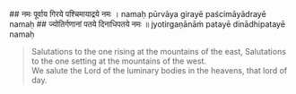 <section>
<section data-markdown>
## नमः पूर्वाय गिरये पश्चिमायाद्रये नमः ।
namaḥ pūrvāya girayē paścimāyādrayē namaḥ
## ज्योतिर्गणानां पतये दिनाधिपतये नमः ॥
jyotirgaṇānāṁ patayē dinādhipatayē namaḥ

> Salutations to the one rising at the mountains of the east, Salutations to the one setting at the mountains of the west.  
> We salute the Lord of the luminary bodies in the heavens, that lord of day.
<!--
Salutations to the Lord of eastern mountain (sunrise) Lord of western mountain (sunset). Salutations to the Lord of the stellar bodies and to the Lord of day.

Salutations to the Lord of sunrise and sunset, who rises at the eastern mountains and sets in the western mountains. Salutations to the Lord of the Stellar bodies and to the Lord of daylight.
-->
</section>
</section>
